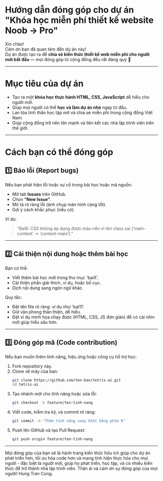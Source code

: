 # Hướng dẫn đóng góp cho dự án "Khóa học miễn phí thiết kế website Noob → Pro"

Xin chào!  
Cảm ơn bạn đã quan tâm đến dự án này!  
Dự án được tạo ra để **chia sẻ kiến thức thiết kế web miễn phí cho người mới bắt đầu** — mọi đóng góp từ cộng đồng đều rất đáng quý 💙

---

# Mục tiêu của dự án

- Tạo ra một **khóa học thực hành HTML, CSS, JavaScript** dễ hiểu cho người mới.  
- Giúp mọi người có thể **học và làm dự án nhỏ** ngay từ đầu.  
- Lan tỏa tinh thần học tập mở và chia sẻ miễn phí trong cộng đồng Việt Nam.
- Giúp cộng đồng trở nên lớn mạnh và liên kết các nhà lập trình viên trên thế giới.
---

# Cách bạn có thể đóng góp

## 1️⃣ Báo lỗi (Report bugs)
Nếu bạn phát hiện lỗi hoặc sự cố trong bài học hoặc mã nguồn:
- Mở tab **Issues** trên GitHub.  
- Chọn **“New Issue”**.  
- Mô tả rõ ràng lỗi (ảnh chụp màn hình càng tốt).  
- Gợi ý cách khắc phục (nếu có).  

 *Ví dụ:*  
> “Bai8: CSS không áp dụng được màu nền vì tên class sai (‘main-content’ → ‘content-main’).”

---

## 2️⃣ Cải thiện nội dung hoặc thêm bài học
Bạn có thể:
- Viết thêm bài học mới trong thư mục 'baiX'.  
- Cải thiện phần giải thích, ví dụ, hoặc bố cục.  
- Dịch nội dung sang ngôn ngữ khác.  

Quy tắc:
- Đặt tên file rõ ràng: ví dụ như 'bai11'.  
- Giữ văn phong thân thiện, dễ hiểu.  
- Đặt ví dụ minh họa chạy được (HTML, CSS, JS đơn giản) để có cái nhìn mới giúp hiểu sâu hơn.

---

## 3️⃣ Đóng góp mã (Code contribution)
Nếu bạn muốn thêm tính năng, hiệu ứng hoặc công cụ hỗ trợ học:
1. Fork repository này.
2. Clone về máy của bạn:
   ```bash
   git clone https://github.com/ten-ban/tetris-ai.git
   cd tetris-ai
3. Tạo nhánh mới cho tính năng hoặc sửa lỗi:
   ```bash
   git checkout -b feature/ten-tinh-nang
4. Viết code, kiểm tra kỹ, và commit rõ ràng:
   ```bash
   git commit -m "Thêm tính năng xoay khối bằng phím R"
5. Push lên GitHub và tạo Pull Request:
   ```bash
   git push origin feature/ten-tinh-nang
---

Mọi đóng góp của bạn sẽ là hành trang kiến thức hữu ích giúp cho dự án phát triển hơn, tối ưu hóa code hơn và mang tính hiện thực hóa cho mọi người - đặc biệt là người mới, giúp họ phát triển, học tập, và có nhiều kiến thức để trở thành nhà lập trình viên.
Thân ái và cảm ơn sự đóng góp của mọi người!
Hung Tran Cong.
